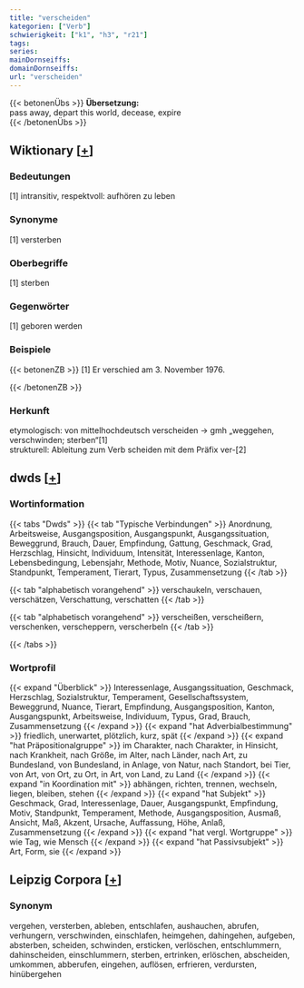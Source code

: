 ```yaml
---
title: "verscheiden"
kategorien: ["Verb"]
schwierigkeit: ["k1", "h3", "r21"]
tags:
series:
mainDornseiffs:
domainDornseiffs:
url: "verscheiden"
---
```


{{< betonenÜbs >}}
**Übersetzung:**  
pass away, depart this world, decease, expire  
{{< /betonenÜbs >}}

## Wiktionary [[+](https://de.wiktionary.org/wiki/verscheiden)]

### Bedeutungen
[1] intransitiv, respektvoll: aufhören zu leben  

### Synonyme
[1] versterben  

### Oberbegriffe
[1] sterben  

### Gegenwörter
[1] geboren werden  

### Beispiele
{{< betonenZB >}}
[1] Er verschied am 3. November 1976.  

{{< /betonenZB >}}
### Herkunft
etymologisch: von mittelhochdeutsch verscheiden → gmh „weggehen, verschwinden; sterben“[1]  
strukturell: Ableitung zum Verb scheiden mit dem Präfix ver-[2]  



## dwds [[+](https://www.dwds.de/wb/verscheiden)]

### Wortinformation
{{< tabs "Dwds" >}}
{{< tab "Typische Verbindungen" >}}
Anordnung, Arbeitsweise, Ausgangsposition, Ausgangspunkt, Ausgangssituation, Beweggrund, Brauch, Dauer, Empfindung, Gattung, Geschmack, Grad, Herzschlag, Hinsicht, Individuum, Intensität, Interessenlage, Kanton, Lebensbedingung, Lebensjahr, Methode, Motiv, Nuance, Sozialstruktur, Standpunkt, Temperament, Tierart, Typus, Zusammensetzung
{{< /tab >}}

{{< tab "alphabetisch vorangehend" >}}
verschaukeln, verschauen, verschätzen, Verschattung, verschatten
{{< /tab >}}

{{< tab "alphabetisch vorangehend" >}}
verscheißen, verscheißern, verschenken, verscheppern, verscherbeln
{{< /tab >}}

{{< /tabs >}}

### Wortprofil
{{< expand "Überblick" >}} Interessenlage, Ausgangssituation, Geschmack, Herzschlag, Sozialstruktur, Temperament, Gesellschaftssystem, Beweggrund, Nuance, Tierart, Empfindung, Ausgangsposition, Kanton, Ausgangspunkt, Arbeitsweise, Individuum, Typus, Grad, Brauch, Zusammensetzung {{< /expand >}}
{{< expand "hat Adverbialbestimmung" >}} friedlich, unerwartet, plötzlich, kurz, spät {{< /expand >}}
{{< expand "hat Präpositionalgruppe" >}} im Charakter, nach Charakter, in Hinsicht, nach Krankheit, nach Größe, im Alter, nach Länder, nach Art, zu Bundesland, von Bundesland, in Anlage, von Natur, nach Standort, bei Tier, von Art, von Ort, zu Ort, in Art, von Land, zu Land {{< /expand >}}
{{< expand "in Koordination mit" >}} abhängen, richten, trennen, wechseln, liegen, bleiben, stehen {{< /expand >}}
{{< expand "hat Subjekt" >}} Geschmack, Grad, Interessenlage, Dauer, Ausgangspunkt, Empfindung, Motiv, Standpunkt, Temperament, Methode, Ausgangsposition, Ausmaß, Ansicht, Maß, Akzent, Ursache, Auffassung, Höhe, Anlaß, Zusammensetzung {{< /expand >}}
{{< expand "hat vergl. Wortgruppe" >}} wie Tag, wie Mensch {{< /expand >}}
{{< expand "hat Passivsubjekt" >}} Art, Form, sie {{< /expand >}}

## Leipzig Corpora [[+](https://corpora.uni-leipzig.de/en/res?word=verscheiden&corpusId=deu_newscrawl-public_2018)]


### Synonym
vergehen, versterben, ableben, entschlafen, aushauchen, abrufen, verhungern, verschwinden, einschlafen, heimgehen, dahingehen, aufgeben, absterben, scheiden, schwinden, ersticken, verlöschen, entschlummern, dahinscheiden, einschlummern, sterben, ertrinken, erlöschen, abscheiden, umkommen, abberufen, eingehen, auflösen, erfrieren, verdursten, hinübergehen

